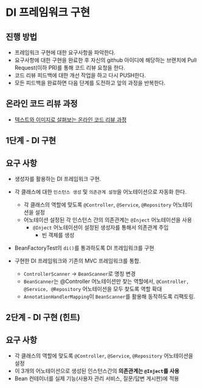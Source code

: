 # DI 프레임워크 구현
## 진행 방법
* 프레임워크 구현에 대한 요구사항을 파악한다.
* 요구사항에 대한 구현을 완료한 후 자신의 github 아이디에 해당하는 브랜치에 Pull Request(이하 PR)를 통해 코드 리뷰 요청을 한다.
* 코드 리뷰 피드백에 대한 개선 작업을 하고 다시 PUSH한다.
* 모든 피드백을 완료하면 다음 단계를 도전하고 앞의 과정을 반복한다.

## 온라인 코드 리뷰 과정
* [텍스트와 이미지로 살펴보는 온라인 코드 리뷰 과정](https://github.com/next-step/nextstep-docs/tree/master/codereview)

## 1단계 - DI 구현

## 요구 사항

- 생성자를 활용하는 DI 프레임워크 구현.
- 각 클래스에 대한 `인스턴스 생성` 및 `의존관계 설정`을 어노테이션으로 자동화 한다.
  - 각 클래스의 역할에 맞도록 `@Controller`, `@Service`, `@Repository` 어노테이션을 설정
  - 어노테이션 설정된 각 인스턴스 간의 의존관계는 `@Inject` 어노테이션을 사용
    - `@Inject` 어노테이션이 설정된 생성자를 통해서 의존관계 주입
      - 빈 객체를 생성

- BeanFactoryTest의 `di()`를 통과하도록 DI 프레임워크를 구현
- 구현한 DI 프레임워크와 기존의 MVC 프레임워크를 통합.
  - `ControllerScanner` -> `BeanScanner`로 명칭 변경
  - `BeanScanner`는 @Controller 어노테이션만 찾는 역할에서, `@Controller, @Service, @Repository` 어노테이션을 모두 찾도록
    역할 확대
  - `AnnotationHandlerMapping`이 `BeanScanner`를 활용해 동작하도록 리팩토링.

## 2단계 - DI 구현 (힌트)

## 요구 사항

- 각 클래스의 역할에 맞도록 `@Controller`, `@Service`, `@Repository` 어노테이션을 설정
- 이 3개의 어노테이션으로 생성된 인스턴스간의 **의존관계는 `@Inject`를 사용**
- Bean 컨테이너를 실제 기능(사용자 관리 서비스, 질문/답변 게시판)에 적용
